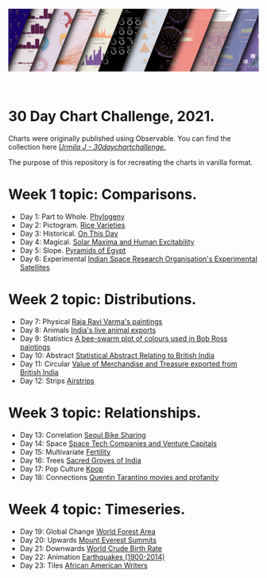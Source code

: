 ![Banner Image](data/banner.png)

<br>

# 30 Day Chart Challenge, 2021.

Charts were originally published using Observable. You can find the collection here [*Urmila J - 30daychartchallenge.*](https://observablehq.com/collection/@urmilaj/30daychartchallenge)

The purpose of this repository is for recreating the charts in vanilla format.

# Week 1 topic: Comparisons.
- Day 1: Part to Whole. [Phylogeny](phylogeny.html)
- Day 2: Pictogram. [Rice Varieties](rice.html)
- Day 3: Historical. [On This Day](onthisday.html)
- Day 4: Magical. [Solar Maxima and Human Excitability](solar.html)
- Day 5: Slope. [Pyramids of Egypt](pyramids.html)
- Day 6: Experimental [Indian Space Research Organisation's Experimental Satellites](satellites.html)

# Week 2 topic: Distributions.
- Day 7: Physical [Raja Ravi Varma's paintings](varma.html)
- Day 8: Animals [India's live animal exports](exports.html)
- Day 9: Statistics [A bee-swarm plot of colours used in Bob Ross paintings](paintings.html)
- Day 10: Abstract [Statistical Abstract Relating to British India](administration.html)
- Day 11: Circular [Value of Merchandise and Treasure exported from British India](circularBarplot.html)
- Day 12: Strips [Airstrips](airstrips.html)

# Week 3 topic: Relationships. 
- Day 13: Correlation [Seoul Bike Sharing](bikeShare.html)
- Day 14: Space [Space Tech Companies and Venture Capitals](spaceTech.html)
- Day 15: Multivariate [Fertility](fertility.html)
- Day 16: Trees [Sacred Groves of India](grove.html)
- Day 17: Pop Culture [Kpop](kpop.html)
- Day 18: Connections [Quentin Tarantino movies and profanity](profanity.html)

# Week 4 topic: Timeseries.
- Day 19: Global Change [World Forest Area](forest.html)
- Day 20: Upwards [Mount Everest Summits](everest.html)
- Day 21: Downwards [World Crude Birth Rate](birth.html)
- Day 22: Animation [Earthquakes (1900-2014)](quake.html)
- Day 23: Tiles [African American Writers](writers.html)
